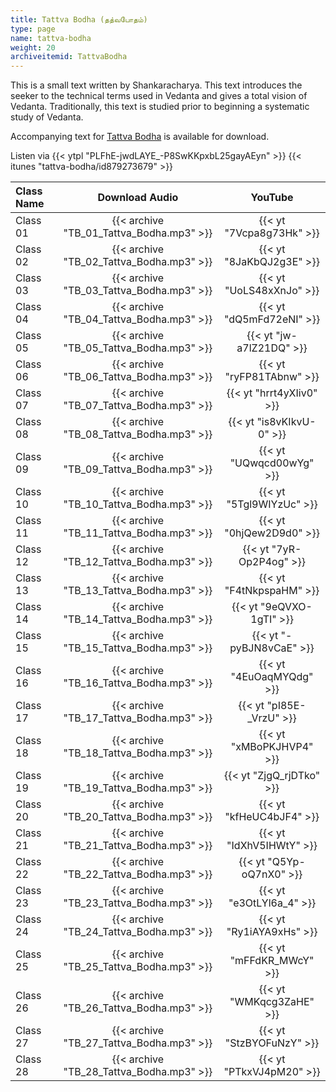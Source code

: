 ```yaml
---
title: Tattva Bodha (தத்வபோதம்)
type: page
name: tattva-bodha
weight: 20
archiveitemid: TattvaBodha
---
```


This is a small text written by Shankaracharya. This text introduces the seeker to the technical terms used in Vedanta and gives a total vision of Vedanta. Traditionally, this text is studied prior to beginning a systematic study of Vedanta.

Accompanying text for [Tattva Bodha](https://archive.org/download/VedanticTexts/Tattvabodha.pdf) is available for download.

Listen via {{< ytpl "PLFhE-jwdLAYE_-P8SwKKpxbL25gayAEyn" >}} {{< itunes "tattva-bodha/id879273679" >}}

Class Name | Download Audio | YouTube
:---|:---:|:---:
Class 01 | {{< archive "TB_01_Tattva_Bodha.mp3" >}} | {{< yt "7Vcpa8g73Hk" >}}
Class 02 | {{< archive "TB_02_Tattva_Bodha.mp3" >}} | {{< yt "8JaKbQJ2g3E" >}}
Class 03 | {{< archive "TB_03_Tattva_Bodha.mp3" >}} | {{< yt "UoLS48xXnJo" >}}
Class 04 | {{< archive "TB_04_Tattva_Bodha.mp3" >}} | {{< yt "dQ5mFd72eNI" >}}
Class 05 | {{< archive "TB_05_Tattva_Bodha.mp3" >}} | {{< yt "jw-a7lZ21DQ" >}}
Class 06 | {{< archive "TB_06_Tattva_Bodha.mp3" >}} | {{< yt "ryFP81TAbnw" >}}
Class 07 | {{< archive "TB_07_Tattva_Bodha.mp3" >}} | {{< yt "hrrt4yXIiv0" >}}
Class 08 | {{< archive "TB_08_Tattva_Bodha.mp3" >}} | {{< yt "is8vKIkvU-0" >}}
Class 09 | {{< archive "TB_09_Tattva_Bodha.mp3" >}} | {{< yt "UQwqcd00wYg" >}}
Class 10 | {{< archive "TB_10_Tattva_Bodha.mp3" >}} | {{< yt "5Tgl9WIYzUc" >}}
Class 11 | {{< archive "TB_11_Tattva_Bodha.mp3" >}} | {{< yt "0hjQew2D9d0" >}}
Class 12 | {{< archive "TB_12_Tattva_Bodha.mp3" >}} | {{< yt "7yR-Op2P4og" >}}
Class 13 | {{< archive "TB_13_Tattva_Bodha.mp3" >}} | {{< yt "F4tNkpspaHM" >}}
Class 14 | {{< archive "TB_14_Tattva_Bodha.mp3" >}} | {{< yt "9eQVXO-1gTI" >}}
Class 15 | {{< archive "TB_15_Tattva_Bodha.mp3" >}} | {{< yt "-pyBJN8vCaE" >}}
Class 16 | {{< archive "TB_16_Tattva_Bodha.mp3" >}} | {{< yt "4EuOaqMYQdg" >}}
Class 17 | {{< archive "TB_17_Tattva_Bodha.mp3" >}} | {{< yt "pI85E-_VrzU" >}}
Class 18 | {{< archive "TB_18_Tattva_Bodha.mp3" >}} | {{< yt "xMBoPKJHVP4" >}}
Class 19 | {{< archive "TB_19_Tattva_Bodha.mp3" >}} | {{< yt "ZjgQ_rjDTko" >}}
Class 20 | {{< archive "TB_20_Tattva_Bodha.mp3" >}} | {{< yt "kfHeUC4bJF4" >}}
Class 21 | {{< archive "TB_21_Tattva_Bodha.mp3" >}} | {{< yt "IdXhV5IHWtY" >}}
Class 22 | {{< archive "TB_22_Tattva_Bodha.mp3" >}} | {{< yt "Q5Yp-oQ7nX0" >}}
Class 23 | {{< archive "TB_23_Tattva_Bodha.mp3" >}} | {{< yt "e3OtLYl6a_4" >}}
Class 24 | {{< archive "TB_24_Tattva_Bodha.mp3" >}} | {{< yt "Ry1iAYA9xHs" >}}
Class 25 | {{< archive "TB_25_Tattva_Bodha.mp3" >}} | {{< yt "mFFdKR_MWcY" >}}
Class 26 | {{< archive "TB_26_Tattva_Bodha.mp3" >}} | {{< yt "WMKqcg3ZaHE" >}}
Class 27 | {{< archive "TB_27_Tattva_Bodha.mp3" >}} | {{< yt "StzBYOFuNzY" >}}
Class 28 | {{< archive "TB_28_Tattva_Bodha.mp3" >}} | {{< yt "PTkxVJ4pM20" >}}
